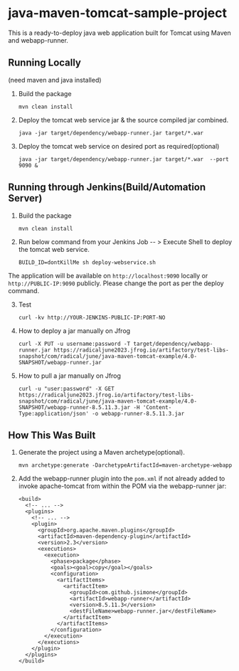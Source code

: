 # java-maven-tomcat-sample-project

This is a ready-to-deploy java web application built for Tomcat using Maven and webapp-runner.

## Running Locally

(need maven and java installed)

1. Build the package 
   ```
   mvn clean install
   ```

2. Deploy the tomcat web service jar & the source compiled jar combined. 

   ```
   java -jar target/dependency/webapp-runner.jar target/*.war
   ```

3. Deploy the tomcat web service on desired port as required(optional)
   ```
   java -jar target/dependency/webapp-runner.jar target/*.war  --port 9090 & 
   ```
  
## Running through Jenkins(Build/Automation Server)

1. Build the package 
   ```
   mvn clean install
   ```

2. Run below command from your Jenkins Job -- > Execute Shell to deploy the tomcat web service. 
   ```
   BUILD_ID=dontKillMe sh deploy-webservice.sh
   ```

The application will be available on `http://localhost:9090` locally or `http://PUBLIC-IP:9090` publicly. Please change the port as per the deploy command.

3. Test
   ```
   curl -kv http://YOUR-JENKINS-PUBLIC-IP:PORT-NO
   ```

4. How to deploy a jar manually on Jfrog
   ```
   curl -X PUT -u username:password -T target/dependency/webapp-runner.jar https://radicaljune2023.jfrog.io/artifactory/test-libs-snapshot/com/radical/june/java-maven-tomcat-example/4.0-SNAPSHOT/webapp-runner.jar
   ```

5. How to pull a jar manually on Jfrog
   ```
   curl -u "user:password" -X GET https://radicaljune2023.jfrog.io/artifactory/test-libs-snapshot/com/radical/june/java-maven-tomcat-example/4.0-SNAPSHOT/webapp-runner-8.5.11.3.jar -H 'Content-Type:application/json' -o webapp-runner-8.5.11.3.jar
   ```

## How This Was Built

1. Generate the project using a Maven archetype(optional).

   ```
   mvn archetype:generate -DarchetypeArtifactId=maven-archetype-webapp
   ```

2. Add the webapp-runner plugin into the `pom.xml` if not already added to invoke apache-tomcat from within the POM via the webapp-runner jar:

   ```
   <build>
     <!-- ... -->
     <plugins>
       <!-- ... -->
       <plugin>
         <groupId>org.apache.maven.plugins</groupId>
         <artifactId>maven-dependency-plugin</artifactId>
         <version>2.3</version>
         <executions>
           <execution>
             <phase>package</phase>
             <goals><goal>copy</goal></goals>
             <configuration>
               <artifactItems>
                 <artifactItem>
                   <groupId>com.github.jsimone</groupId>
                   <artifactId>webapp-runner</artifactId>
                   <version>8.5.11.3</version>
                   <destFileName>webapp-runner.jar</destFileName>
                 </artifactItem>
               </artifactItems>
             </configuration>
           </execution>
         </executions>
       </plugin>
     </plugins>
   </build>
   ```
